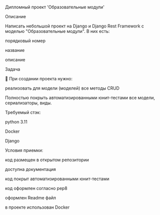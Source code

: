 Дипломный проект 'Образовательные модули'

Описание

Написать небольшой проект на Django и Django Rest Framework с моделью "Образовательные модули". В них есть:

порядковый номер

название

описание


Задача

👾 При создании проекта нужно:

реализовать для модели (моделей) все методы CRUD

Полностью покрыть автоматизированными юнит-тестами все модели, сериализаторы, виды.

Требуемый стэк:

python 3.11

Docker

Django


Условия приемки:

код размещен в открытом репозитории

доступна документация

код покрыт автоматизированными юнит-тестами

код оформлен согласно pep8

оформлен Readme файл

в проекте использован Docker
